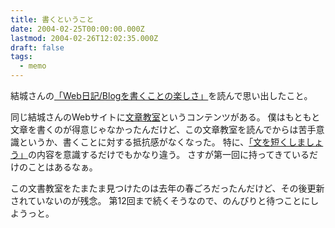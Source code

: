 ```yaml
---
title: 書くということ
date: 2004-02-25T00:00:00.000Z
lastmod: 2004-02-26T12:02:35.000Z
draft: false
tags:
  - memo
---
```


結城さんの[「Web日記/Blogを書くことの楽しさ」](http://www.hyuki.com/diary/dia0402.html#i24_14)を読んで思い出したこと。

同じ結城さんのWebサイトに[文章教室](http://www.hyuki.com/wl/)というコンテンツがある。 僕はもともと文章を書くのが得意じゃなかったんだけど、この文章教室を読んでからは苦手意識というか、書くことに対する抵抗感がなくなった。 特に、[「文を短くしましょう」](http://www.hyuki.com/wl/01q.html)の内容を意識するだけでもかなり違う。 さすが第一回に持ってきているだけのことはあるなぁ。

この文書教室をたまたま見つけたのは去年の春ごろだったんだけど、その後更新されていないのが残念。 第12回まで続くそうなので、のんびりと待つことにしようっと。
